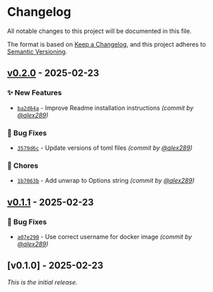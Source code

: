 # Changelog
All notable changes to this project will be documented in this file.

The format is based on [Keep a Changelog](https://keepachangelog.com/en/1.0.0/),
and this project adheres to [Semantic Versioning](https://semver.org/spec/v2.0.0.html).

## [v0.2.0] - 2025-02-23
### :sparkles: New Features
- [`ba2d64a`](https://github.com/alex289/valor-kv/commit/ba2d64af69cc4d0774beaa0191c3faa5796ae594) - Improve Readme installation instructions *(commit by [@alex289](https://github.com/alex289))*

### :bug: Bug Fixes
- [`3579d6c`](https://github.com/alex289/valor-kv/commit/3579d6c7d5c3fd69d6951634723d315d2098a115) - Update versions of toml files *(commit by [@alex289](https://github.com/alex289))*

### :wrench: Chores
- [`1b7063b`](https://github.com/alex289/valor-kv/commit/1b7063ba8176605057cb3ec9fc4d351487fbd397) - Add unwrap to Options string *(commit by [@alex289](https://github.com/alex289))*


## [v0.1.1] - 2025-02-23
### :bug: Bug Fixes
- [`a07e290`](https://github.com/alex289/valor-kv/commit/a07e2908563b086215f4d3c96f62e34d701533bf) - Use correct username for docker image *(commit by [@alex289](https://github.com/alex289))*


## [v0.1.0] - 2025-02-23
_This is the initial release._

[v0.1.1]: https://github.com/alex289/valor-kv/compare/v0.1.0...v0.1.1
[v0.2.0]: https://github.com/alex289/valor-kv/compare/v0.1.1...v0.2.0
